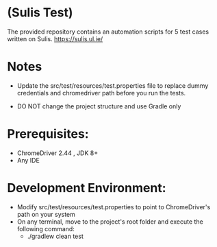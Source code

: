 # (Sulis Test)
The provided repository contains an automation scripts for 5 test cases written on Sulis. https://sulis.ul.ie/



# Notes
- Update the src/test/resources/test.properties file to replace dummy credentials and chromedriver path before you run the tests. 

- DO NOT change the project structure and use Gradle only



# Prerequisites:
- ChromeDriver 2.44 , JDK 8+
- Any IDE

# Development Environment:
- Modify src/test/resources/test.properties to point to ChromeDriver's path on your system
- On any terminal, move to the project's root folder and execute the following command:
    - ./gradlew clean test

